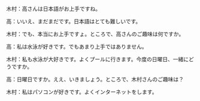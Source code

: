 木村：高さんは日本語がお上手ですね。



高：いいえ、まだまだです。日本語はとても難しいです。



木村：でも、本当にお上手ですょ。ところで、高さんのご趣味は何ですか。



高：私は水泳が好きです。でもあまり上手ではありません。



木村：私も水泳が大好きです。よくプールに行きます。今度の日曜日、一緒にどうですか。



高：日曜日ですか。ええ、いきましょう。ところで、木村さんのご趣味は？



木村：私はパソコンが好きです。よくインターネットをします。